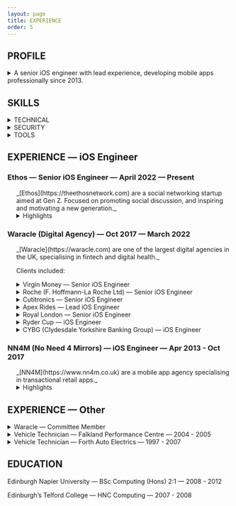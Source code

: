 ```yaml
---
layout: page
title: EXPERIENCE
order: 5
---
```



## PROFILE

<details markdown=1>
<summary>A senior iOS engineer with lead experience, developing mobile apps professionally since 2013.</summary>
Worked with clients ranging from small startups to multi-national corporations in various sectors including: retail, fintech, digital health and social networking.

Experience both as a solo developer and as part of large multi-platform teams, as well as leading small iOS development teams.

Working pragmatically, understands how to deliver what the client needs. Utilises tactical and strategic solutions to meet clients’ priorities and expectations.

Possesses the technical and communication skills required to be a key member of a successful software development team. Experience of taking many successful apps from conception to App Store.

Notable clients include: ___Virgin Money/Clydesdale Bank___, ___Roche___, ___Royal London___, ___Selfridges___, ___Mothercare___, ___River Island___, ___House of Fraser___, ___Debenhams___, and ___Saks Fifth Avenue___.
</details>

## SKILLS

<details markdown=1>
<summary>TECHNICAL</summary>
- Swift
- SwiftUI
- Combine
- Async/Await
- UIKit
- Objective-C
- Unit Testing
- Git
- CI
</details>

<details markdown=1>
<summary>SECURITY</summary>
- OAuth 2.0
- JWT
- HTTPS
- Certificate Pinning
- Biometrics
- iOS Keychain
- iOS Secure Enclave
</details>

<details markdown=1>
<summary>TOOLS</summary>
- Jira
- Confluence
- Trello
- Azure
- TestFlight
- Bitrise
- Jenkins
- Fastlane
- Firebase
- Crashlytics
- Swift Package Manager
</details>

## EXPERIENCE — iOS Engineer

### Ethos — Senior iOS Engineer — April 2022 — Present

<div style="margin-left: 20px;" markdown=1>
_[Ethos](https://theethosnetwork.com) are a social networking startup aimed at Gen Z. Focused on promoting social discussion, and inspiring and motivating a new generation._
<details markdown=1>
<summary>Highlights</summary>
- Built out the platform and delivered the first release of the app to the store.
- Heavily involved in all areas of app development including: app and server-side architecture, solution design, feature development, bug fixes, and App Store submission.
- Mentored junior developers and helped onboard new team members.
- Implemented new ways of agile working in relation to task planning, refinement and automation.
- Fast-paced project with constant iteration.
</details>
</div>


### Waracle (Digital Agency) — Oct 2017 — March 2022

<div style="margin-left: 20px;" markdown=1>
_[Waracle](https://waracle.com) are one of the largest digital agencies in the UK, specialising in fintech and digital health._

Clients included:
<details markdown=1>
<summary>Virgin Money — Senior iOS Engineer</summary>
- Developed Virgin Money’s Personal and Business banking apps.
- Worked with 15-20 developers in squads of 1-3 developers, while also collaborating as a single iOS Chapter to coordinate all development work on a single codebase with minimal code conflict.
- High standards for code quality, security, and testing.
- Modularised a large legacy codebase into modern maintainable packages using Swift Packages.
</details>

<details markdown=1>
<summary>Roche (F. Hoffmann-La Roche Ltd) — Senior iOS Engineer</summary>
_A multinational healthcare company._

- Involved in developing medical study apps for tracking participant involvement and gathering participant motion and sound for data analysis. Data was used for researching Alzheimer's and Parkinson’s diseases.
- Extensive documentation and strict regulatory compliance for data security, privacy and audit logging purposes.
Worked closely with Roche’s delivery team to ensure key deliverables achieved in accordance with strict project objectives.
</details>

<details markdown=1>
<summary>Cutitronics — Senior iOS Engineer</summary>
_A technology company focused on skin care and beauty._

- Solo developer on an 8-week project to deliver a fully working app for gathering user information.
- Worked with low-level camera APIs to configure the device camera to the client’s specific requirements.
</details>

<details markdown=1>
<summary>Apex Rides — Lead iOS Engineer</summary>
_A startup delivering a smart exercise bike with companion app._

- One of two developers delivering a companion app for Apex’s exercise bike.
- Implemented Bluetooth mesh connectivity between the bike and app, which provided live telemetry data from the bike such as speed, power and cadence.
- Responsible for app architecture, investigating service providers (e.g. video hosting), and designing and building app features.
- Regular communication with founders and hardware suppliers.
- Oversaw app development and release process.
</details>

<details markdown=1>
<summary>Royal London — Senior iOS Engineer</summary>
_A UK pension provider._

- Worked closely with Royal London team to deliver their first iOS app to the App Store.
- Responsibility for integrating existing backend REST APIs with the app.
- Built features and secure networking layer to display users’ pension information in the app.
- Required high level security compliance using technologies such as: OAuth 2.0, JWT, device biometrics, secure enclave, and certificate pinning.
</details>

<details markdown=1>
<summary>Ryder Cup — iOS Engineer</summary>

- Collaborated with a US-based development agency and other third parties to prepare the app for the 2018 Ryder Cup in Paris.
- Tasked with adding additional app features based around interactive real-time on-course functionality.
- Short but fast-paced project, working with a distributed team on a shared codebase.
</details>

<details markdown=1>
<summary>CYBG (Clydesdale Yorkshire Banking Group) — iOS Engineer</summary>

- Worked as part of an on-site cross-platform development team.
- Involved in all client-side aspects of the mobile banking app family: Clydesdale Bank, Yorkshire Bank and the B App.
- Responsible for implementing Open Banking (PSD2) feature for the B App to allow connectivity to third-party bank accounts.
- Ensured best practice for authentication and security such as: SSL certificate pinning, encryption, OAuth 2.0, and proprietary authentication methods.
</details>

</div>

### NN4M (No Need 4 Mirrors) — iOS Engineer — Apr 2013 - Oct 2017
<div style="margin-left: 20px;" markdown=1>
_[NN4M](https://www.nn4m.co.uk) are a mobile app agency specialising in transactional retail apps._
<details markdown=1>
<summary>Highlights</summary>
- Provided a full in-house development service including design, development and project management.
- Quickly progressed from junior to senior and lead engineer.
- Assumed responsibility for building and nurturing the development team, in particular maturing the team and improving its working methods.
- Instrumental in ensuring an effective and reliable development environment through:
- Mentoring.
- Coding standards.
- Regular iOS team meetings.
- Continuous integration (Jenkins).
- Pair programming.
- Workflow automation.
- Clients included: Selfridges, Saks Fifth Avenue, Debenhams, Mothercare, River Island, House of Fraser, Coast, Oasis, Warehouse, Karen Millen, and The Body Shop.
</details>
</div>

## EXPERIENCE — Other

<details markdown=1>
<summary>Waracle — Committee Member</summary>
During my time as an iOS engineer at Waracle I was also a member of their charitable-giving committee (_Spirit of Waracle_). This involved reviewing applications for charitable donations and allocating funds for these applications.
</details>

<details markdown=1>
<summary>Vehicle Technician — Falkland Performance Centre — 2004 - 2005</summary>
Specialised in the customising and tuning of high performance vehicles.
</details>

<details markdown=1>
<summary>Vehicle Technician — Forth Auto Electrics — 1997 - 2007</summary>
Mechanical and electrical diagnostics, repair and maintenance of private and light commercial vehicles.
</details>

## EDUCATION
Edinburgh Napier University — BSc Computing (Hons) 2:1 — 2008 - 2012

Edinburgh’s Telford College — HNC Computing — 2007 - 2008
